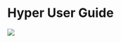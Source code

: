 # Hyper User Guide

![](https://trello-attachments.s3.amazonaws.com/5700ea0da7030dcf7485ed70/57ac415d5c5774e392d184a5/dee557737e59989047c2dc315dcbd185/twitter.png)
